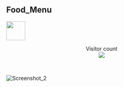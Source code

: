 ## Food_Menu 
<img src="https://media.giphy.com/media/12oufCB0MyZ1Go/giphy.gif" width="50">

<p align="center"> 
  Visitor count<br>
  <img src="https://profile-counter.glitch.me/naveenverma1/count.svg" />
</p>

<br>

<p align="center"> 
  
![Screenshot_2](https://user-images.githubusercontent.com/99056912/219279515-54bc81d5-df2a-43aa-bb72-6af2bc0ecce4.png)
  
</p>



